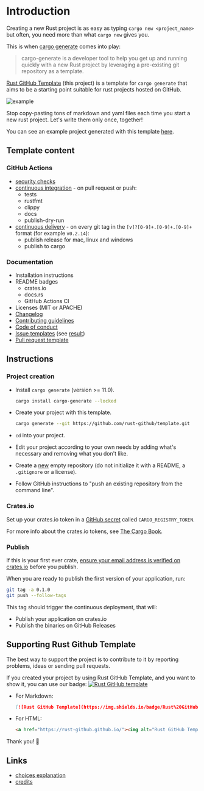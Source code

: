 # Introduction

Creating a new Rust project is as easy as typing `cargo new <project_name>`
but often, you need more than what `cargo new` gives you.

This is when [cargo generate](https://github.com/cargo-generate/cargo-generate)
comes into play:

> cargo-generate is a developer tool to help you get up and running quickly
  with a new Rust project by leveraging a pre-existing git repository as a template.

[Rust GitHub Template](https://github.com/rust-github/template) (this project)
is a template for `cargo generate` that aims to be a starting point suitable for
rust projects hosted on GitHub.

![example](https://user-images.githubusercontent.com/11428655/162541013-2c8dd790-9a17-4f9e-bd27-4d7fc8c48c22.gif)

Stop copy-pasting tons of markdown and yaml files each time you start a new
rust project. Let's write them only once, together!

You can see an example project generated with this template [here](https://github.com/rust-github/rust-gh-example).

## Template content

### GitHub Actions

* [security checks](https://github.com/rust-github/template/blob/main/template/.github/workflows/audit.yml)
* [continuous integration](https://github.com/rust-github/template/blob/main/template/.github/workflows/ci.yml) -
  on pull request or push:
  * tests
  * rustfmt
  * clippy
  * docs
  * publish-dry-run
* [continuous delivery](https://github.com/rust-github/template/blob/main/template/.github/workflows/cd.yml) -
  on every git tag in the `[v]?[0-9]+.[0-9]+.[0-9]+` format (for example `v0.2.14`):
  * publish release for mac, linux and windows
  * publish to cargo

### Documentation

* Installation instructions
* README badges
  * crates.io
  * docs.rs
  * GitHub Actions CI
* Licenses (MIT or APACHE)
* [Changelog](https://github.com/rust-github/template/blob/main/CHANGELOG.md)
* [Contributing guidelines](https://github.com/rust-github/template/blob/main/CONTRIBUTING.md)
* [Code of conduct](https://github.com/rust-github/template/blob/main/CODE_OF_CONDUCT.md)
* [Issue templates](https://github.com/rust-github/template/tree/main/.github/ISSUE_TEMPLATE)
  (see [result](https://github.com/rust-github/rust-gh-example/issues/new/choose))
* [Pull request template](https://github.com/rust-github/template/blob/main/.github/PULL_REQUEST_TEMPLATE.md)

## Instructions

### Project creation

* Install `cargo generate` (version >= 11.0).

  ```sh
  cargo install cargo-generate --locked
  ```

* Create your project with this template.

  ```sh
  cargo generate --git https://github.com/rust-github/template.git
  ```

* `cd` into your project.

* Edit your project according to your own needs by
  adding what's necessary and removing what you don't like.

* Create a [new](https://github.com/new) empty repository (do not initialize it
  with a README, a `.gitignore` or a license).

* Follow GitHub instructions to "push an existing repository from the command line".

### Crates.io

Set up your crates.io token in a
[GitHub secret](https://docs.github.com/en/actions/configuring-and-managing-workflows/creating-and-storing-encrypted-secrets)
called `CARGO_REGISTRY_TOKEN`.

For more info about the crates.io tokens, see
[The Cargo Book](https://doc.rust-lang.org/cargo/reference/publishing.html).

### Publish

If this is your first ever crate, [ensure your email address is verified on crates.io](https://crates.io/settings/profile) before you publish.

When you are ready to publish the first version of your application, run:

```sh
git tag -a 0.1.0
git push --follow-tags
```

This tag should trigger the continuous deployment, that will:

* Publish your application on crates.io
* Publish the binaries on GitHub Releases

## Supporting Rust Github Template

The best way to support the project is to contribute to it by reporting
problems, ideas or sending pull requests.

If you created your project by using Rust GitHub Template, and you want to show
it, you can use our badge:
[![Rust GitHub template](https://img.shields.io/badge/Rust%20GitHub-Template-blue)](https://rust-github.github.io/)

* For Markdown:

  ```markdown
  [![Rust GitHub Template](https://img.shields.io/badge/Rust%20GitHub-Template-blue)](https://rust-github.github.io/)
  ```

* For HTML:

  ```html
  <a href="https://rust-github.github.io/"><img alt="Rust GitHub Template" src="https://img.shields.io/badge/Rust%20GitHub-Template-blue" /></a>
  ```

Thank you! 🙏

## Links

* [choices explanation](choices.md)
* [credits](credits.md)
